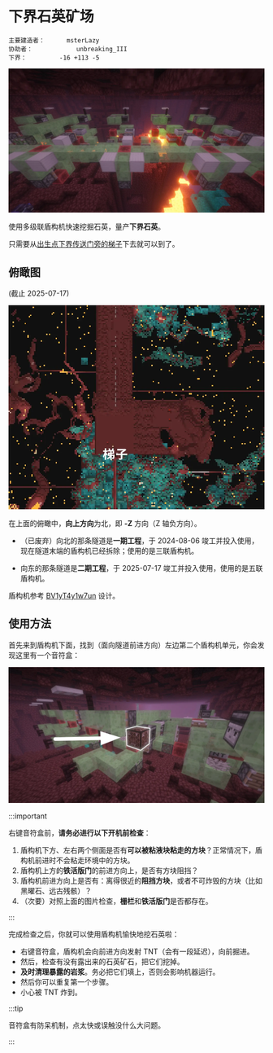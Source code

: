 # 下界石英矿场

```
主要建造者：		msterLazy
协助者：			unbreaking_III
下界：			-16 +113 -5
```

![](/img/place/下界石英矿场-1.webp)

使用多级联盾构机快速挖掘石英，量产**下界石英**。

只需要从[出生点下界传送门旁的梯子](/docs/place/netherTraffic#基岩下层入口)下去就可以到了。

## 俯瞰图

(截止 2025-07-17)

![](/img/place/下界石英矿场-2.webp)

在上面的俯瞰中，**向上方向**为北，即 **-Z** 方向（Z 轴负方向）。

- （已废弃）向北的那条隧道是**一期工程**，于 2024-08-06 竣工并投入使用，现在隧道末端的盾构机已经拆除；使用的是三联盾构机。

- 向东的那条隧道是**二期工程**，于 2025-07-17 竣工并投入使用，使用的是五联盾构机。

盾构机参考 [BV1yT4y1w7un](https://www.bilibili.com/video/BV1yT4y1w7un) 设计。

## 使用方法

首先来到盾构机下面，找到（面向隧道前进方向）左边第二个盾构机单元，你会发现这里有一个音符盒：

![](/img/place/下界石英矿场-3.webp)

:::important

右键音符盒前，**请务必进行以下开机前检查**：

1. 盾构机下方、左右两个侧面是否有**可以被粘液块粘走的方块**？正常情况下，盾构机前进时不会粘走环境中的方块。
2. 盾构机上方的**铁活版门**的前进方向上，是否有方块阻挡？
3. 盾构机前进方向上是否有：离得很近的**阻挡方块**，或者不可炸毁的方块（比如黑曜石、远古残骸）？
4. （次要）对照上面的图片检查，**栅栏**和**铁活版门**是否都存在。

:::

完成检查之后，你就可以使用盾构机愉快地挖石英啦：

- 右键音符盒，盾构机会向前进方向发射 TNT（会有一段延迟），向前掘进。
- 然后，检查有没有露出来的石英矿石，把它们挖掉。
- **及时清理暴露的岩浆**。务必把它们填上，否则会影响机器运行。
- 然后你可以重复第一个步骤。
- 小心被 TNT 炸到。

:::tip

音符盒有防呆机制，点太快或误触没什么大问题。

:::